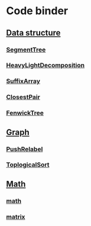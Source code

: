 # Code binder

## [Data structure](https://github.com/eggeek/code_binder/blob/master/DataStructure)
### [SegmentTree](https://github.com/eggeek/code_binder/blob/master/DataStructure/SegmentTree.cpp)
### [HeavyLightDecomposition](https://github.com/eggeek/code_binder/blob/master/DataStructure/HeavyLightDecomposition.cpp)
### [SuffixArray](https://github.com/eggeek/code_binder/blob/master/DataStructure/SuffixArray.cpp)
### [ClosestPair](https://github.com/eggeek/code_binder/blob/master/DataStructure/ClosestPair.cpp)
### [FenwickTree](https://github.com/eggeek/code_binder/blob/master/DataStructure/FenwickTree.cpp)

## [Graph](https://github.com/eggeek/code_binder/tree/master/Graph)
### [PushRelabel](https://github.com/eggeek/code_binder/blob/master/Graph/PushRelabel.cpp)
### [ToplogicalSort](https://github.com/eggeek/code_binder/blob/master/Graph/ToplogicalSort.cpp)

## [Math](https://github.com/eggeek/code_binder/tree/master/Math)
### [math](https://github.com/eggeek/code_binder/tree/master/Math/math.cpp)
### [matrix](https://github.com/eggeek/code_binder/tree/master/Math/matrix.cpp)
